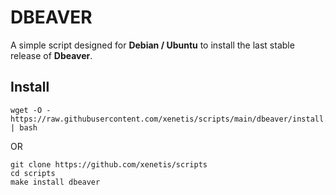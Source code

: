 # DBEAVER

A simple script designed for **Debian / Ubuntu** to install the last stable release of **Dbeaver**.

## Install 

````shell
wget -O - https://raw.githubusercontent.com/xenetis/scripts/main/dbeaver/install.sh | bash
````
OR 
````shell
git clone https://github.com/xenetis/scripts
cd scripts
make install dbeaver
````
